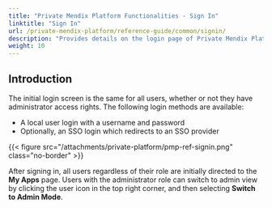 ```yaml
---
title: "Private Mendix Platform Functionalities - Sign In"
linktitle: "Sign In"
url: /private-mendix-platform/reference-guide/common/signin/
description: "Provides details on the login page of Private Mendix Platform."
weight: 10
---
```


## Introduction

The initial login screen is the same for all users, whether or not they have administrator access rights. The following login methods are available:

* A local user login with a username and password
* Optionally, an SSO login which redirects to an SSO provider

{{< figure src="/attachments/private-platform/pmp-ref-signin.png" class="no-border" >}}

After signing in, all users regardless of their role are initially directed to the **My Apps** page. Users with the administrator role can switch to admin view by clicking the user icon in the top right corner, and then selecting **Switch to Admin Mode**.